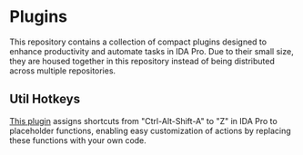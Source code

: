 #  Plugins

This repository contains a collection of compact plugins designed to enhance productivity and automate tasks in IDA Pro. Due to their small size, they are housed together in this repository instead of being distributed across multiple repositories.

## Util Hotkeys

[This plugin](./util_hotkeys/README.md) assigns shortcuts from "Ctrl-Alt-Shift-A" to "Z" in IDA Pro to placeholder functions, enabling easy customization of actions by replacing these functions with your own code.
